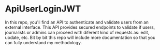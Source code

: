 # ApiUserLoginJWT
In this repo, you'll find an API to authenticate and validate users from an external interface. This API provides secured endpoints to validate if users, journalists or admins can proceed with diferent kind of requests as: edit, uodate, etc. Bit by bit this repo will include more documentation so that you can fully understand my methodology.

